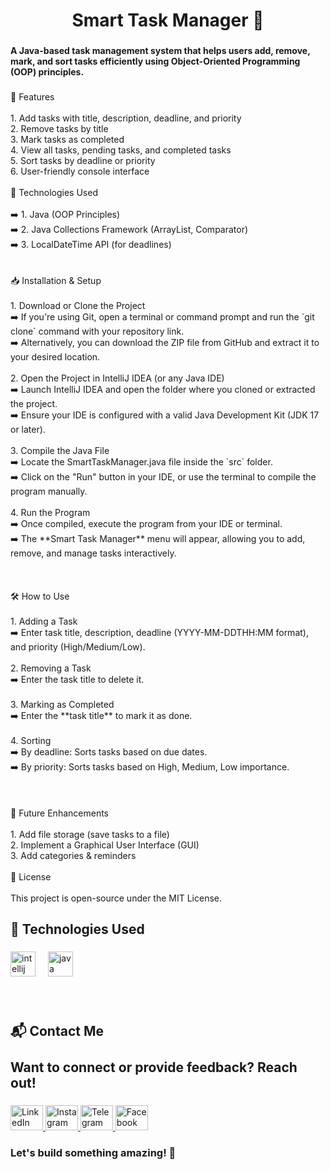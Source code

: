 <h1 align="center">Smart Task Manager 📝</h1>

###

<p align="left"></p>

###

<h4 align="left">A Java-based task management system that helps users add, remove, mark, and sort tasks efficiently using Object-Oriented Programming (OOP) principles.</h4>

###

<p align="left">📌 Features<br><br> 1. Add tasks with title, description, deadline, and priority <br> 2. Remove tasks by title  <br> 3. Mark tasks as completed <br> 4. View all tasks, pending tasks, and completed tasks<br> 5. Sort tasks by deadline or priority  <br> 6. User-friendly console interface  <br><br> 🚀 Technologies Used<br><br>➡️ 1. Java (OOP Principles)  <br>➡️ 2. Java Collections Framework (ArrayList, Comparator)  <br>➡️ 3. LocalDateTime API (for deadlines)  <br><br><br> 📥 Installation & Setup<br><br> 1. Download or Clone the Project  <br>   ➡️ If you're using Git, open a terminal or command prompt and run the `git clone` command with your repository link.  <br>   ➡️ Alternatively, you can download the ZIP file from GitHub and extract it to your desired location.  <br><br> 2. Open the Project in IntelliJ IDEA (or any Java IDE)  <br>   ➡️ Launch IntelliJ IDEA and open the folder where you cloned or extracted the project.  <br>   ➡️ Ensure your IDE is configured with a valid Java Development Kit (JDK 17 or later).  <br><br> 3. Compile the Java File <br>   ➡️ Locate the SmartTaskManager.java file inside the `src` folder.  <br>   ➡️ Click on the "Run" button in your IDE, or use the terminal to compile the program manually.  <br><br> 4. Run the Program  <br>   ➡️ Once compiled, execute the program from your IDE or terminal.  <br>   ➡️ The **Smart Task Manager** menu will appear, allowing you to add, remove, and manage tasks interactively.  <br><br><br><br> 🛠️ How to Use<br><br> 1. Adding a Task  <br>   ➡️ Enter task title, description, deadline (YYYY-MM-DDTHH:MM format), and priority (High/Medium/Low).  <br><br> 2. Removing a Task <br>   ➡️ Enter the task title to delete it.  <br><br> 3. Marking as Completed <br>   ➡️ Enter the **task title** to mark it as done.  <br><br> 4. Sorting  <br>   ➡️ By deadline: Sorts tasks based on due dates.  <br>   ➡️ By priority: Sorts tasks based on High, Medium, Low importance.  <br><br><br><br> 📌 Future Enhancements<br><br> 1. Add file storage (save tasks to a file)  <br> 2. Implement a Graphical User Interface (GUI)  <br> 3. Add categories & reminders <br><br> 📜 License<br><br>This project is open-source under the MIT License.</p>

###

<h2 align="left">🚀 Technologies Used</h2>

###

<div align="left">
  <img src="https://cdn.jsdelivr.net/gh/devicons/devicon/icons/intellij/intellij-original.svg" height="40" alt="intellij logo"  />
  <img width="12" />
  <img src="https://cdn.jsdelivr.net/gh/devicons/devicon/icons/java/java-original.svg" height="40" alt="java logo"  />
</div>

###
<br>


<h2 align="left">📬 Contact Me<br><br>Want to connect or provide feedback? Reach out!<br></h2>

###


<div align="left">
 <a href="https://www.linkedin.com/in/abdurahamanlinked7750" target="_blank">
  <img src="https://raw.githubusercontent.com/maurodesouza/profile-readme-generator/master/src/assets/icons/social/linkedin/default.svg" width="52" height="40" alt="LinkedIn logo" />
</a>
<a href="https://www.instagram.com/satoru_hayan?igsh=cGY5d3Q5ZG1udThr" target="_blank">
  <img src="https://raw.githubusercontent.com/maurodesouza/profile-readme-generator/master/src/assets/icons/social/instagram/default.svg" width="52" height="40" alt="Instagram logo" />
</a>
<a href="https://t.me/@Satoru_hayan" target="_blank">
  <img src="https://raw.githubusercontent.com/maurodesouza/profile-readme-generator/master/src/assets/icons/social/telegram/default.svg" width="52" height="40" alt="Telegram logo" />
</a>
<a href="https://www.facebook.com/abdurahaman.habibi.7" target="_blank">
  <img src="https://raw.githubusercontent.com/maurodesouza/profile-readme-generator/master/src/assets/icons/social/facebook/default.svg" width="52" height="40" alt="Facebook logo" />
</a>

</div>

###

<h3 align="left"> Let's build something amazing! 🚀 </h3>


